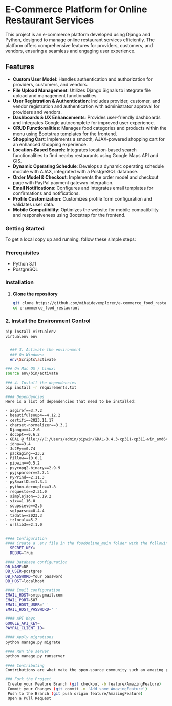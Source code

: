 # E-Commerce Platform for Online Restaurant Services

This project is an e-commerce platform developed using Django and Python, designed to manage online restaurant services efficiently. The platform offers comprehensive features for providers, customers, and vendors, ensuring a seamless and engaging user experience.

## Features

- **Custom User Model**: Handles authentication and authorization for providers, customers, and vendors.
- **File Upload Management**: Utilizes Django Signals to integrate file upload and management functionalities.
- **User Registration & Authentication**: Includes provider, customer, and vendor registration and authentication with administrator approval for providers and vendors.
- **Dashboards & UX Enhancements**: Provides user-friendly dashboards and integrates Google autocomplete for improved user experience.
- **CRUD Functionalities**: Manages food categories and products within the menu using Bootstrap templates for the frontend.
- **Shopping Cart**: Implements a smooth, AJAX-powered shopping cart for an enhanced shopping experience.
- **Location-Based Search**: Integrates location-based search functionalities to find nearby restaurants using Google Maps API and GIS.
- **Dynamic Operating Schedule**: Develops a dynamic operating schedule module with AJAX, integrated with a PostgreSQL database.
- **Order Model & Checkout**: Implements the order model and checkout page with PayPal payment gateway integration.
- **Email Notifications**: Configures and integrates email templates for confirmations and notifications.
- **Profile Customization**: Customizes profile form configuration and validates user data.
- **Mobile Compatibility**: Optimizes the website for mobile compatibility and responsiveness using Bootstrap for the frontend.

### Getting Started

To get a local copy up and running, follow these simple steps:

### Prerequisites

- Python 3.11
- PostgreSQL

### Installation

1. **Clone the repository**
   ```sh
   git clone https://github.com/mihaidevexplorer/e-commerce_food_restaurant.git
   cd e-commerce_food_restaurant

### 2. Install the Environment Control
```sh
pip install virtualenv
virtualenv env


  ### 3. Activate the environment
  ### On Windows:
  env\Scripts\activate

### On Mac OS / Linux:
source env/bin/activate

### 4. Install the dependencies
pip install -r requirements.txt

#### Dependencies
Here is a list of dependencies that need to be installed:

- asgiref==3.7.2
- beautifulsoup4==4.12.2
- certifi==2023.11.17
- charset-normalizer==3.3.2
- Django==4.2.6
- docopt==0.6.2
- GDAL @ file:///C:/Users/admin/pipwin/GDAL-3.4.3-cp311-cp311-win_amd64.whl#sha256=f78861fb5115d5c2f8cf3c52a492ff548da9e1256dc84088947379f90e77e5b6
- idna==3.4
- Js2Py==0.74
- packaging==23.2
- Pillow==10.0.1
- pipwin==0.5.2
- psycopg2-binary==2.9.9
- pyjsparser==2.7.1
- PyPrind==2.11.3
- pySmartDL==1.3.4
- python-decouple==3.8
- requests==2.31.0
- simplejson==3.19.2
- six==1.16.0
- soupsieve==2.5
- sqlparse==0.4.4
- tzdata==2023.3
- tzlocal==5.2
- urllib3==2.1.0


#### Configuration
#### Create a .env file in the foodOnline_main folder with the following content:
  SECRET_KEY=
  DEBUG=True

#### Database configuration
DB_NAME=DB
DB_USER=postgres
DB_PASSWORD=Your password
DB_HOST=localhost

#### Email configuration
EMAIL_HOST=smtp.gmail.com
EMAIL_PORT=587
EMAIL_HOST_USER=' '
EMAIL_HOST_PASSWORD=' '

#### API Keys
GOOGLE_API_KEY=
PAYPAL_CLIENT_ID=

#### Apply migrations
python manage.py migrate

#### Run the server
python manage.py runserver

#### Contributing
Contributions are what make the open-source community such an amazing place to learn, inspire, and create. Any contributions you make are greatly appreciated.

### Fork the Project
 Create your Feature Branch (git checkout -b feature/AmazingFeature)
 Commit your Changes (git commit -m 'Add some AmazingFeature')
 Push to the Branch (git push origin feature/AmazingFeature)
 Open a Pull Request






  

  


